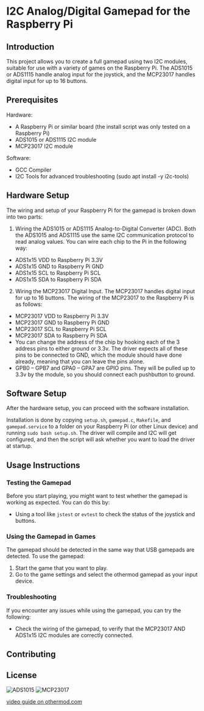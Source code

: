 # I2C Analog/Digital Gamepad for the Raspberry Pi

## Introduction
This project allows you to create a full gamepad using two I2C modules, suitable for use with a variety of games on the Raspberry Pi. The ADS1015 or ADS1115 handle analog input for the joystick, and the MCP23017 handles digital input for up to 16 buttons.

## Prerequisites
Hardware:
- A Raspberry Pi or similar board (the install script was only tested on a Raspberry Pi)
- ADS1015 or ADS1115 I2C module
- MCP23017 I2C module

Software:
- GCC Compiler
- I2C Tools for advanced troubleshooting (sudo apt install -y i2c-tools)

## Hardware Setup
The wiring and setup of your Raspberry Pi for the gamepad is broken down into two parts:

1. Wiring the ADS1015 or ADS1115 Analog-to-Digital Converter (ADC). Both the ADS1015 and ADS1115 use the same I2C communication protocol to read analog values. You can wire each chip to the Pi in the following way:

- ADS1x15 VDD to Raspberry Pi 3.3V
- ADS1x15 GND to Raspberry Pi GND
- ADS1x15 SCL to Raspberry Pi SCL
- ADS1x15 SDA to Raspberry Pi SDA​

2. Wiring the MCP23017 Digital Input. The MCP23017 handles digital input for up to 16 buttons. The wiring of the MCP23017 to the Raspberry Pi is as follows:

- MCP23017 VDD to Raspberry Pi 3.3V
- MCP23017 GND to Raspberry Pi GND
- MCP23017 SCL to Raspberry Pi SCL
- MCP23017 SDA to Raspberry Pi SDA​
- You can change the address of the chip by hooking each of the 3 address pins to either ground or 3.3v. The driver expects all of these pins to be connected to GND, which the module should have done already, meaning that you can leave the pins alone.
- GPB0 – GPB7 and GPA0 – GPA7 are GPIO pins. They will be pulled up to 3.3v by the module, so you should connect each pushbutton to ground.

## Software Setup
After the hardware setup, you can proceed with the software installation.

Installation is done by copying `setup.sh`, `gamepad.c`, `Makefile`, and `gamepad.service` to a folder on your Raspberry Pi (or other Linux device) and running `sudo bash setup.sh`. The driver will compile and I2C will get configured, and then the script will ask whether you want to load the driver at startup.

## Usage Instructions

### Testing the Gamepad

Before you start playing, you might want to test whether the gamepad is working as expected. You can do this by:

- Using a tool like `jstest` or `evtest` to check the status of the joystick and buttons.

### Using the Gamepad in Games

The gamepad should be detected in the same way that USB gamepads are detected. To use the gamepad:

1. Start the game that you want to play.
2. Go to the game settings and select the othermod gamepad as your input device.

### Troubleshooting

If you encounter any issues while using the gamepad, you can try the following:

- Check the wiring of the gamepad, to verify that the MCP23017 AND ADS1x15 I2C modules are correctly connected.

## Contributing

## License


![ADS1015](/images/ads1015.jpg) ![MCP23017](/images/mcp23017.jpg)

[video guide on othermod.com](https://othermod.com/analog-joystick-on-retropie/)
